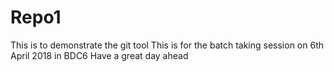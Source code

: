 # Repo1
This is to demonstrate the git tool
This is for the batch taking session on 6th April 2018 in BDC6
Have a great day ahead
